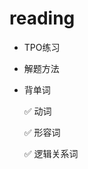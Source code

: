 # reading

- TPO练习

- 解题方法

- 背单词

  :white_check_mark: 动词

  :white_check_mark: 形容词

  :white_check_mark: 逻辑关系词


